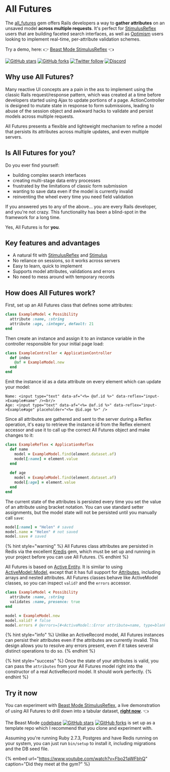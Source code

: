 # All Futures

The [all\_futures](https://github.com/leastbad/all_futures) gem offers Rails developers a way to **gather attributes** on an unsaved model **across multiple requests**. It's perfect for [StimulusReflex](https://docs.stimulusreflex.com/) users that are building faceted search interfaces, as well as [Optimism](https://optimism.leastbad.com/) users looking to implement real-time, per-attribute validation schemes.

Try a demo, here: 👉 [Beast Mode StimulusReflex](https://beastmode.leastbad.com/) 👈

[![GitHub stars](https://img.shields.io/github/stars/leastbad/all_futures?style=social)](https://github.com/leastbad/all_futures) [![GitHub forks](https://img.shields.io/github/forks/leastbad/all_futures?style=social)](https://github.com/leastbad/all_futures) [![Twitter follow](https://img.shields.io/twitter/follow/theleastbad?style=social)](https://twitter.com/theleastbad) [![Discord](https://img.shields.io/discord/681373845323513862)](https://discord.gg/GnweR3)

## Why use All Futures?

Many reactive UI concepts are a pain in the ass to implement using the classic Rails request/response pattern, which was created at a time before developers started using Ajax to update portions of a page. ActionController is designed to mutate state in response to form submissions, leading to abuse of the session object and awkward hacks to validate and persist models across multiple requests.

All Futures presents a flexible and lightweight mechanism to refine a model that persists its attributes across multiple updates, and even multiple servers.

## Is All Futures for you?

Do you ever find yourself:

* building complex search interfaces
* creating multi-stage data entry processes
* frustrated by the limitations of classic form submission
* wanting to save data even if the model is currently invalid
* reinventing the wheel every time you need field validation

If you answered yes to any of the above... you are every Rails developer, and you're not crazy. This functionality has been a blind-spot in the framework for a long time.

Yes, All Futures is for **you**.

## Key features and advantages

* A natural fit with [StimulusReflex](https://docs.stimulusreflex.com/) and [Stimulus](https://stimulus.hotwire.dev/)
* No reliance on sessions, so it works across servers
* Easy to learn, quick to implement
* Supports model attributes, validations and errors
* No need to mess around with temporary records

## How does All Futures work?

First, set up an All Futures class that defines some attributes:

```ruby
class ExampleModel < Possibility
  attribute :name, :string
  attribute :age, :integer, default: 21
end
```

Then create an instance and assign it to an instance variable in the controller responsible for your initial page load:

```ruby
class ExampleController < ApplicationController
  def index
    @af = ExampleModel.new
  end
end
```

Emit the instance id as a data attribute on every element which can update your model:

```text
Name: <input type="text" data-af="<%= @af.id %>" data-reflex="input->Example#name" /><br/>
Age: <input type="text" data-af="<%= @af.id %>" data-reflex="input->Example#age" placeholder="<%= @id.age %>" />
```

Since all attributes are gathered and sent to the server during a Reflex operation, it's easy to retrieve the instance id from the Reflex element accessor and use it to call up the correct All Futures object and make changes to it:

```ruby
class ExampleReflex < ApplicationReflex
  def name
    model = ExampleModel.find(element.dataset.af)
    model[:name] = element.value
  end
  
  def age
    model = ExampleModel.find(element.dataset.af)
    model[:age] = element.value
  end
end
```

The current state of the attributes is persisted every time you set the value of an attribute using bracket notation. You can use standard setter assignments, but the model state will not be persisted until you manually call `save`:

```ruby
model[:name] = "Helen" # saved
model.name = "Helen" # not saved
model.save # saved
```

{% hint style="warning" %}
All Futures class attributes are persisted in Redis via the excellent [Kredis](https://github.com/rails/kredis) gem, which must be set up and running in your project before you can use All Futures.
{% endhint %}

All Futures is based on [Active Entity](https://github.com/jasl/activeentity). It is similar to using [ActiveModel::Model](https://api.rubyonrails.org/classes/ActiveModel/Model.html), except that it has full support for [Attributes](https://api.rubyonrails.org/classes/ActiveRecord/Attributes/ClassMethods.html#method-i-attribute), including arrays and nested attributes. All Futures classes behave like ActiveModel classes, so you can inspect `valid?` and the `errors` accessor.

```ruby
class ExampleModel < Possibility
  attribute :name, :string
  validates :name, presence: true
end

model = ExampleModel.new
model.valid? # false
model.errors # @errors=[#<ActiveModel::Error attribute=name, type=blank, options={}>]
```

{% hint style="info" %}
Unlike an ActiveRecord model, All Futures instances can persist their attributes even if the attributes are currently invalid. This design allows you to resolve any errors present, even if it takes several distinct operations to do so.
{% endhint %}

{% hint style="success" %}
Once the state of your attributes is valid, you can pass the `attributes` from your All Futures model right into the constructor of a real ActiveRecord model. It should work perfectly.
{% endhint %}

## Try it now

You can experiment with [Beast Mode StimulusReflex](https://beastmode.leastbad.com/), a live demonstration of using All Futures to drill down into a tabular dataset, [**right now**](https://beastmode.leastbad.com/). 👈

The Beast Mode [codebase](https://github.com/leastbad/beast_mode) [![GitHub stars](https://img.shields.io/github/stars/leastbad/all_futures?style=social)](https://github.com/leastbad/all_futures) [![GitHub forks](https://img.shields.io/github/forks/leastbad/beast_mode?style=social)](https://github.com/leastbad/beast_mode) is set up as a template repo which I recommend that you clone and experiment with.

Assuming you're running Ruby 2.7.3, Postgres and have Redis running on your system, you can just run `bin/setup` to install it, including migrations and the DB seed file.

{% embed url="https://www.youtube.com/watch?v=Fbo21aWFbhQ" caption="Did they meet at the gym?" %}


